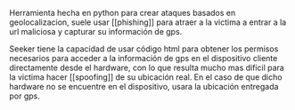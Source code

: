 Herramienta hecha en python para crear ataques basados en geolocalizacion, suele usar [[phishing]] para atraer a la victima a entrar a la url maliciosa y capturar su información de gps.

Seeker tiene la capacidad de usar código html para obtener los permisos necesarios para acceder a la información de gps en el dispositivo cliente directamente desde el hardware, con lo que resulta mucho mas difícil para la victima hacer [[spoofing]] de su ubicación real. En el caso de que dicho hardware no se encuentre en el dispositivo, usara la ubicación entregada por gps.